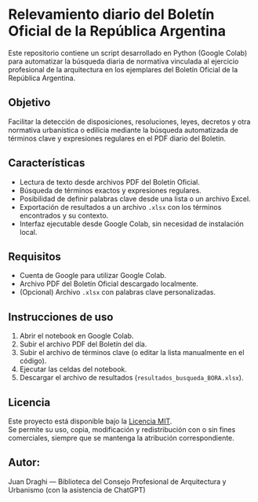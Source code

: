 # Relevamiento diario del Boletín Oficial de la República Argentina

Este repositorio contiene un script desarrollado en Python (Google Colab) para automatizar la búsqueda diaria de normativa vinculada al ejercicio profesional de la arquitectura en los ejemplares del Boletín Oficial de la República Argentina.

## Objetivo

Facilitar la detección de disposiciones, resoluciones, leyes, decretos y otra normativa urbanística o edilicia mediante la búsqueda automatizada de términos clave y expresiones regulares en el PDF diario del Boletín.

## Características

- Lectura de texto desde archivos PDF del Boletín Oficial.
- Búsqueda de términos exactos y expresiones regulares.
- Posibilidad de definir palabras clave desde una lista o un archivo Excel.
- Exportación de resultados a un archivo `.xlsx` con los términos encontrados y su contexto.
- Interfaz ejecutable desde Google Colab, sin necesidad de instalación local.

## Requisitos

- Cuenta de Google para utilizar Google Colab.
- Archivo PDF del Boletín Oficial descargado localmente.
- (Opcional) Archivo `.xlsx` con palabras clave personalizadas.

## Instrucciones de uso

1. Abrir el notebook en Google Colab.
2. Subir el archivo PDF del Boletín del día.
3. Subir el archivo de términos clave (o editar la lista manualmente en el código).
4. Ejecutar las celdas del notebook.
5. Descargar el archivo de resultados (`resultados_busqueda_BORA.xlsx`).

## Licencia

Este proyecto está disponible bajo la [Licencia MIT](LICENSE).  
Se permite su uso, copia, modificación y redistribución con o sin fines comerciales, siempre que se mantenga la atribución correspondiente.


## Autor:
Juan Draghi — Biblioteca del Consejo Profesional de Arquitectura y Urbanismo (con la asistencia de ChatGPT)
